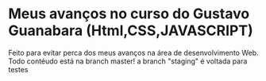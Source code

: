# Meus avanços no curso do Gustavo Guanabara (Html,CSS,JAVASCRIPT)
Feito para evitar perca dos meus avanços na área de desenvolvimento Web.
Todo contéudo está na branch master! a branch "staging" é voltada para testes 
